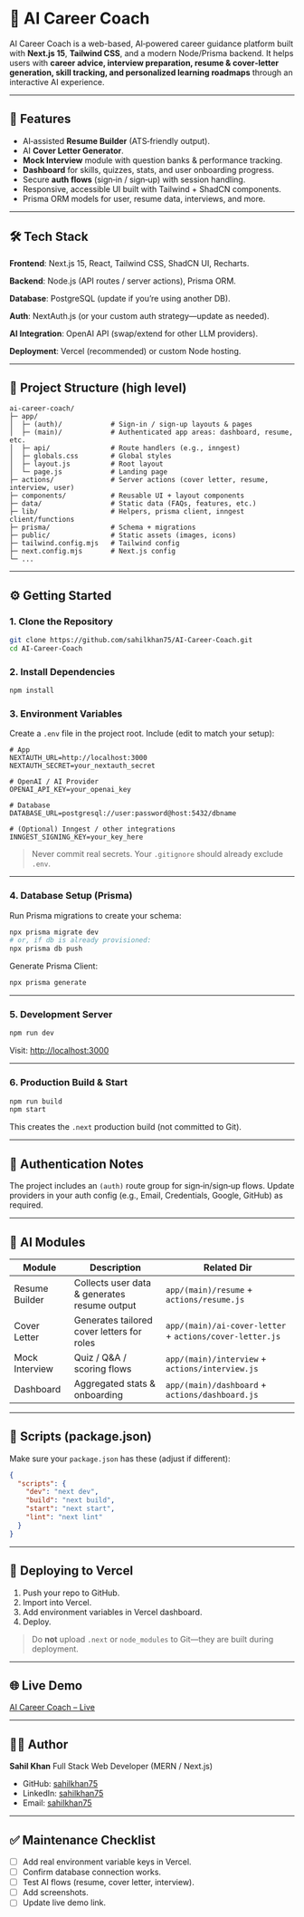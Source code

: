 # 🤖 AI Career Coach

AI Career Coach is a web-based, AI‑powered career guidance platform built with **Next.js 15**, **Tailwind CSS**, and a modern Node/Prisma backend. It helps users with **career advice, interview preparation, resume & cover‑letter generation, skill tracking, and personalized learning roadmaps** through an interactive AI experience.

---

## 🚀 Features

* AI‑assisted **Resume Builder** (ATS‑friendly output).
* AI **Cover Letter Generator**.
* **Mock Interview** module with question banks & performance tracking.
* **Dashboard** for skills, quizzes, stats, and user onboarding progress.
* Secure **auth flows** (sign‑in / sign‑up) with session handling.
* Responsive, accessible UI built with Tailwind + ShadCN components.
* Prisma ORM models for user, resume data, interviews, and more.

---

## 🛠 Tech Stack

**Frontend**: Next.js 15, React, Tailwind CSS, ShadCN UI, Recharts.

**Backend**: Node.js (API routes / server actions), Prisma ORM.

**Database**: PostgreSQL (update if you’re using another DB).

**Auth**: NextAuth.js (or your custom auth strategy—update as needed).

**AI Integration**: OpenAI API (swap/extend for other LLM providers).

**Deployment**: Vercel (recommended) or custom Node hosting.

---

## 📁 Project Structure (high level)

```
ai-career-coach/
├─ app/
│  ├─ (auth)/            # Sign-in / sign-up layouts & pages
│  ├─ (main)/            # Authenticated app areas: dashboard, resume, etc.
│  ├─ api/               # Route handlers (e.g., inngest)
│  ├─ globals.css        # Global styles
│  ├─ layout.js          # Root layout
│  └─ page.js            # Landing page
├─ actions/              # Server actions (cover letter, resume, interview, user)
├─ components/           # Reusable UI + layout components
├─ data/                 # Static data (FAQs, features, etc.)
├─ lib/                  # Helpers, prisma client, inngest client/functions
├─ prisma/               # Schema + migrations
├─ public/               # Static assets (images, icons)
├─ tailwind.config.mjs   # Tailwind config
├─ next.config.mjs       # Next.js config
└─ ...
```

---

## ⚙️ Getting Started

### 1. Clone the Repository

```bash
git clone https://github.com/sahilkhan75/AI-Career-Coach.git
cd AI-Career-Coach
```

### 2. Install Dependencies

```bash
npm install
```

### 3. Environment Variables

Create a `.env` file in the project root. Include (edit to match your setup):

```
# App
NEXTAUTH_URL=http://localhost:3000
NEXTAUTH_SECRET=your_nextauth_secret

# OpenAI / AI Provider
OPENAI_API_KEY=your_openai_key

# Database
DATABASE_URL=postgresql://user:password@host:5432/dbname

# (Optional) Inngest / other integrations
INNGEST_SIGNING_KEY=your_key_here
```

> Never commit real secrets. Your `.gitignore` should already exclude `.env`.

---

### 4. Database Setup (Prisma)

Run Prisma migrations to create your schema:

```bash
npx prisma migrate dev
# or, if db is already provisioned:
npx prisma db push
```

Generate Prisma Client:

```bash
npx prisma generate
```

---

### 5. Development Server

```bash
npm run dev
```

Visit: [http://localhost:3000](http://localhost:3000)

---

### 6. Production Build & Start

```bash
npm run build
npm start
```

This creates the `.next` production build (not committed to Git).

---

## 🔐 Authentication Notes

The project includes an `(auth)` route group for sign‑in/sign‑up flows. Update providers in your auth config (e.g., Email, Credentials, Google, GitHub) as required.

---

## 🤖 AI Modules

| Module         | Description                                  | Related Dir                                              |
| -------------- | -------------------------------------------- | -------------------------------------------------------- |
| Resume Builder | Collects user data & generates resume output | `app/(main)/resume` + `actions/resume.js`                |
| Cover Letter   | Generates tailored cover letters for roles   | `app/(main)/ai-cover-letter` + `actions/cover-letter.js` |
| Mock Interview | Quiz / Q\&A / scoring flows                  | `app/(main)/interview` + `actions/interview.js`          |
| Dashboard      | Aggregated stats & onboarding                | `app/(main)/dashboard` + `actions/dashboard.js`          |

---

## 🧪 Scripts (package.json)

Make sure your `package.json` has these (adjust if different):

```json
{
  "scripts": {
    "dev": "next dev",
    "build": "next build",
    "start": "next start",
    "lint": "next lint"
  }
}
```

---

## 🚀 Deploying to Vercel

1. Push your repo to GitHub.
2. Import into Vercel.
3. Add environment variables in Vercel dashboard.
4. Deploy.

> Do **not** upload `.next` or `node_modules` to Git—they are built during deployment.


---

## 🌐 Live Demo

<!-- Update this URL if different -->

[AI Career Coach – Live](https://ai-career-coach-nu-ten.vercel.app/)

---

## 🧑‍💻 Author

**Sahil Khan**
Full Stack Web Developer (MERN / Next.js)

* GitHub: [sahilkhan75](https://github.com/sahilkhan75)
* LinkedIn: [sahilkhan75](https://www.linkedin.com/in/sahil-khan-74a08635b/)
* Email: [sahilkhan75](sahilkhangoryan@gmail.com)

---



## ✅ Maintenance Checklist

* [ ] Add real environment variable keys in Vercel.
* [ ] Confirm database connection works.
* [ ] Test AI flows (resume, cover letter, interview).
* [ ] Add screenshots.
* [ ] Update live demo link.
